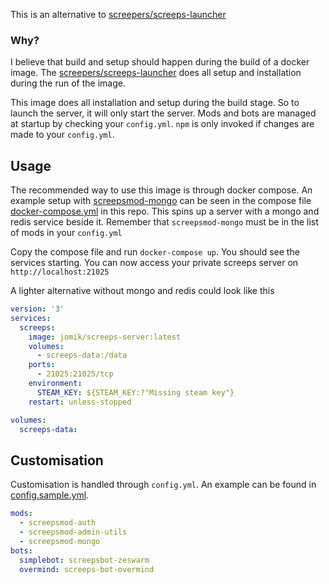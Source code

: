 This is an alternative to [screepers/screeps-launcher]

### Why?
I believe that build and setup should happen during the build of a docker image.
The [screepers/screeps-launcher] does all setup and installation during the run of the image.

This image does all installation and setup during the build stage.
So to launch the server, it will only start the server.
Mods and bots are managed at startup by checking your `config.yml`.
`npm` is only invoked if changes are made to your `config.yml`.

## Usage

The recommended way to use this image is through docker compose.
An example setup with [screepsmod-mongo] can be seen in the compose file [docker-compose.yml](docker-compose.yml) in this repo.
This spins up a server with a mongo and redis service beside it.
Remember that `screepsmod-mongo` must be in the list of mods in your `config.yml`

Copy the compose file and run `docker-compose up`. You should see the services starting.
You can now access your private screeps server on `http://localhost:21025`

A lighter alternative without mongo and redis could look like this
```yml
version: '3'
services:
  screeps:
    image: jomik/screeps-server:latest
    volumes:
      - screeps-data:/data
    ports:
      - 21025:21025/tcp
    environment:
      STEAM_KEY: ${STEAM_KEY:?"Missing steam key"}
    restart: unless-stopped

volumes:
  screeps-data:

```

## Customisation

Customisation is handled through `config.yml`. An example can be found in [config.sample.yml](config.sample.yml).
```yml
mods:
  - screepsmod-auth
  - screepsmod-admin-utils
  - screepsmod-mongo
bots:
  simplebot: screepsbot-zeswarm
  overmind: screeps-bot-overmind
```


[screepers/screeps-launcher]: https://github.com/screepers/screeps-launcher
[screepsmod-auth]: https://github.com/ScreepsMods/screepsmod-auth
[screepsmod-admin-utils]: https://github.com/ScreepsMods/screepsmod-admin-utils
[screepsmod-mongo]: https://github.com/ScreepsMods/screepsmod-mongo
